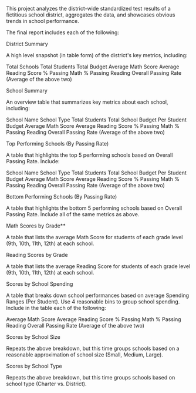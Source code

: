 This project analyzes the district-wide standardized test results of a fictitious school district, aggregates the data, and showcases obvious trends in school performance.

The final report includes each of the following:

District Summary

A high level snapshot (in table form) of the district's key metrics, including:

Total Schools
Total Students
Total Budget
Average Math Score
Average Reading Score
% Passing Math
% Passing Reading
Overall Passing Rate (Average of the above two)



School Summary

An overview table that summarizes key metrics about each school, including:

School Name
School Type
Total Students
Total School Budget
Per Student Budget
Average Math Score
Average Reading Score
% Passing Math
% Passing Reading
Overall Passing Rate (Average of the above two)




Top Performing Schools (By Passing Rate)

A table that highlights the top 5 performing schools based on Overall Passing Rate. Include:

School Name
School Type
Total Students
Total School Budget
Per Student Budget
Average Math Score
Average Reading Score
% Passing Math
% Passing Reading
Overall Passing Rate (Average of the above two)




Bottom Performing Schools (By Passing Rate)

A table that highlights the bottom 5 performing schools based on Overall Passing Rate. Include all of the same metrics as above.


Math Scores by Grade**

A table that lists the average Math Score for students of each grade level (9th, 10th, 11th, 12th) at each school.


Reading Scores by Grade

A table that lists the average Reading Score for students of each grade level (9th, 10th, 11th, 12th) at each school.


Scores by School Spending

A table that breaks down school performances based on average Spending Ranges (Per Student). Use 4 reasonable bins to group school spending. Include in the table each of the following:

Average Math Score
Average Reading Score
% Passing Math
% Passing Reading
Overall Passing Rate (Average of the above two)


Scores by School Size

Repeats the above breakdown, but this time groups schools based on a reasonable approximation of school size (Small, Medium, Large).


Scores by School Type

Repeats the above breakdown, but this time groups schools based on school type (Charter vs. District).
